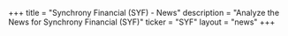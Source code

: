 +++
title = "Synchrony Financial (SYF) - News"
description = "Analyze the News for Synchrony Financial (SYF)"
ticker = "SYF"
layout = "news"
+++

